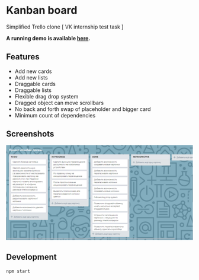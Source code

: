 # Kanban board 

Simplified Trello clone [ VK internship test task ]

**A running demo is available [here](https://tanyaignatenko.github.io/kanban-board/).**

## Features
 * Add new cards
 * Add new lists
 * Draggable cards
 * Draggable lists
 * Flexible drag drop system
 * Dragged object can move scrollbars
 * No back and forth swap of placeholder and bigger card
 * Minimum count of dependencies

## Screenshots
![App screenshots](src/assets/images/app.png)

## Development
```
npm start
```
